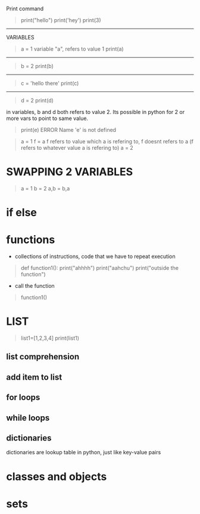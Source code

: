 Print command
> print("hello")
> print('hey')
> print(3)



---
VARIABLES
> a = 1
    variable "a", refers to value 1
> print(a)
---
> b = 2
> print(b)
---
> c = 'hello there'
> print(c)
---
> d = 2
> print(d)

in variables, b and d both refers to value 2. Its possible in python for 2 or more vars to point to same value.

> print(e)
    ERROR
    Name 'e' is not defined 

> a = 1
> f = a
    f refers to value which a is refering to, f doesnt refers to a (f refers to whatever value a is refering to)
> a = 2

# SWAPPING 2 VARIABLES
> a = 1
> b = 2
> a,b = b,a




# if else


# functions
- collections of instructions, code that we have to repeat execution

> def function1():
>     print("ahhhh")
>     print("aahchu")
>     print("outside the function")

- call the function
> function1()


# LIST

> list1=[1,2,3,4]
> print(list1)

## list comprehension

## add item to list
>

## for loops

## while loops

## dictionaries
dictionaries are lookup table in python, just like key-value pairs

# classes and objects


# sets

